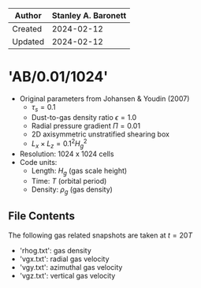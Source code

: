 |Author | Stanley A. Baronett|
|-------|--------------------|
|Created| 2024-02-12         |
|Updated| 2024-02-12         |

# 'AB/0.01/1024'
  - Original parameters from Johansen & Youdin (2007)
    - $\tau_s = 0.1$
    - Dust-to-gas density ratio $\epsilon = 1.0$
    - Radial pressure gradient $\Pi = 0.01$
    - 2D axisymmetric unstratified shearing box
    - $L_x \times L_z = 0.1^2 H_g^2$
  - Resolution: 1024 x 1024 cells
  - Code units:
    - Length:  $H_g$    (gas scale height)
    - Time:    $T$      (orbital period)
    - Density: $\rho_g$ (gas density)

## File Contents
The following gas related snapshots are taken at $t = 20T$
- 'rhog.txt': gas density
- 'vgx.txt': radial gas velocity
- 'vgy.txt': azimuthal gas velocity
- 'vgz.txt': vertical gas velocity

